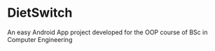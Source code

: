 # DietSwitch
An easy Android App project developed for the OOP course of BSc in Computer Engineering
